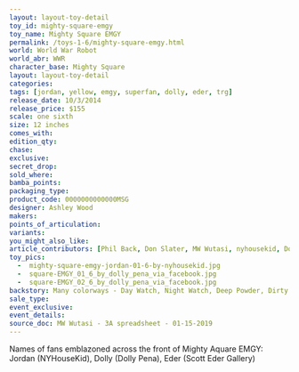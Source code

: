 ```yaml
---
layout: layout-toy-detail 
toy_id: mighty-square-emgy
toy_name: Mighty Square EMGY
permalink: /toys-1-6/mighty-square-emgy.html
world: World War Robot
world_abr: WWR
character_base: Mighty Square
layout: layout-toy-detail
categories: 
tags: [jordan, yellow, emgy, superfan, dolly, eder, trg]
release_date: 10/3/2014
release_price: $155 
scale: one sixth
size: 12 inches
comes_with: 
edition_qty: 
chase: 
exclusive: 
secret_drop: 
sold_where: 
bamba_points: 
packaging_type: 
product_code: 0000000000000MSG
designer: Ashley Wood
makers: 
points_of_articulation: 
variants: 
you_might_also_like: 
article_contributors: [Phil Back, Don Slater, MW Wutasi, nyhousekid, Dolly Pena]
toy_pics: 
  -  mighty-square-emgy-jordan-01-6-by-nyhousekid.jpg
  -  square-EMGY_01_6_by_dolly_pena_via_facebook.jpg
  -  square-EMGY_02_6_by_dolly_pena_via_facebook.jpg
backstory: Many colorways - Day Watch, Night Watch, Deep Powder, Dirty Deeds Memeorial, DIY, Dutch Merc, F-Album, Fat Cloud, Fong John, Fremantle, Grave Digger, Hard Thirty, ISO, Jea Ricky, Legion, Lunar Defence, Medic, Meow CD, MOD Polymorphic, P18 Maid, PRU ZW, CCCP, ThreeA, Wampi, WF DBG Jungler, Sand Devil 666th, EMGY
sale_type: 
event_exclusive: 
event_details: 
source_doc: MW Wutasi - 3A spreadsheet - 01-15-2019
---
```

Names of fans emblazoned across the front of Mighty Aquare EMGY: Jordan (NYHouseKid), Dolly (Dolly Pena), Eder (Scott Eder Gallery)